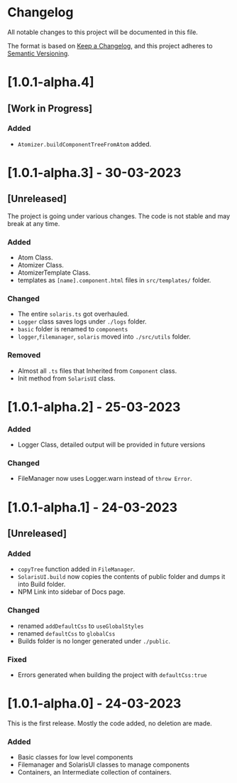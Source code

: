 # Changelog

All notable changes to this project will be documented in this file.

The format is based on [Keep a Changelog](https://keepachangelog.com/en/1.0.0/),
and this project adheres to [Semantic Versioning](https://semver.org/spec/v2.0.0.html).

# [1.0.1-alpha.4] 
## [Work in Progress]

### Added
- `Atomizer.buildComponentTreeFromAtom` added.


# [1.0.1-alpha.3] - 30-03-2023
## [Unreleased]
The project is going under various changes. 
The code is not stable and may break at any time.
### Added
- Atom Class.
- Atomizer Class.
- AtomizerTemplate Class.
- templates as `[name].component.html` files in `src/templates/` folder.

### Changed
- The entire `solaris.ts` got overhauled.
- `Logger` class saves logs under `./logs` folder.
- `basic` folder is renamed to `components`
- `logger`,`filemanager`, `solaris` moved into `./src/utils` folder.
### Removed 
- Almost all `.ts` files that Inherited from `Component` class.
- Init method from `SolarisUI` class.

# [1.0.1-alpha.2] - 25-03-2023
### Added
- Logger Class, detailed output will be provided in future versions

### Changed
- FileManager now uses Logger.warn instead of `throw Error`.

# [1.0.1-alpha.1] - 24-03-2023
## [Unreleased]
### Added
- `copyTree` function added in `FileManager`.
- `SolarisUI.build` now copies the contents of public folder and dumps it into Build folder.
- NPM Link into sidebar of Docs page.

### Changed
- renamed `addDefaultCss` to `useGlobalStyles`
- renamed `defaultCss` to `globalCss`
- Builds folder is no longer generated under `./public`. 

### Fixed
- Errors generated when building the project with `defaultCss:true`


# [1.0.1-alpha.0] - 24-03-2023
This is the first release. Mostly the code added, no deletion are made.
### Added
- Basic classes for low level components
- Filemanager and SolarisUI classes to manage components
- Containers, an Intermediate collection of containers.